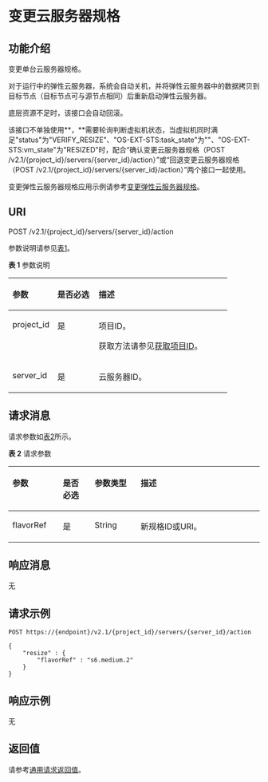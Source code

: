 # 变更云服务器规格<a name="ecs_03_0308"></a>

## 功能介绍<a name="section5763990416457"></a>

变更单台云服务器规格。

对于运行中的弹性云服务器，系统会自动关机，并将弹性云服务器中的数据拷贝到目标节点（目标节点可与源节点相同）后重新启动弹性云服务器。

底层资源不足时，该接口会自动回滚。

该接口不单独使用**，**需要轮询判断虚拟机状态，当虚拟机同时满足"status"为"VERIFY\_RESIZE"、"OS-EXT-STS:task\_state"为""、"OS-EXT-STS:vm\_state"为"RESIZED"时，配合“确认变更云服务器规格（POST /v2.1/\{project\_id\}/servers/\{server\_id\}/action）”或“回退变更云服务器规格（POST /v2.1/\{project\_id\}/servers/\{server\_id\}/action）”两个接口一起使用。

变更弹性云服务器规格应用示例请参考[变更弹性云服务器规格](变更弹性云服务器规格.md)。

## URI<a name="section934152916457"></a>

POST /v2.1/\{project\_id\}/servers/\{server\_id\}/action

参数说明请参见[表1](#table3588765216457)。

**表 1**  参数说明

<a name="table3588765216457"></a>
<table><thead align="left"><tr id="row3213599316457"><th class="cellrowborder" valign="top" width="20.549999999999997%" id="mcps1.2.4.1.1"><p id="p5187119"><a name="p5187119"></a><a name="p5187119"></a>参数</p>
</th>
<th class="cellrowborder" valign="top" width="18.86%" id="mcps1.2.4.1.2"><p id="p17503500"><a name="p17503500"></a><a name="p17503500"></a>是否必选</p>
</th>
<th class="cellrowborder" valign="top" width="60.589999999999996%" id="mcps1.2.4.1.3"><p id="p8497414"><a name="p8497414"></a><a name="p8497414"></a>描述</p>
</th>
</tr>
</thead>
<tbody><tr id="row5283576216457"><td class="cellrowborder" valign="top" width="20.549999999999997%" headers="mcps1.2.4.1.1 "><p id="p5183832116457"><a name="p5183832116457"></a><a name="p5183832116457"></a>project_id</p>
</td>
<td class="cellrowborder" valign="top" width="18.86%" headers="mcps1.2.4.1.2 "><p id="p3815449716457"><a name="p3815449716457"></a><a name="p3815449716457"></a>是</p>
</td>
<td class="cellrowborder" valign="top" width="60.589999999999996%" headers="mcps1.2.4.1.3 "><p id="p37593705"><a name="p37593705"></a><a name="p37593705"></a>项目ID。</p>
<p id="p1180512217438"><a name="p1180512217438"></a><a name="p1180512217438"></a>获取方法请参见<a href="获取项目ID.md">获取项目ID</a>。</p>
</td>
</tr>
<tr id="row3155913116457"><td class="cellrowborder" valign="top" width="20.549999999999997%" headers="mcps1.2.4.1.1 "><p id="p615277916457"><a name="p615277916457"></a><a name="p615277916457"></a>server_id</p>
</td>
<td class="cellrowborder" valign="top" width="18.86%" headers="mcps1.2.4.1.2 "><p id="p2861306316457"><a name="p2861306316457"></a><a name="p2861306316457"></a>是</p>
</td>
<td class="cellrowborder" valign="top" width="60.589999999999996%" headers="mcps1.2.4.1.3 "><p id="p3595679216457"><a name="p3595679216457"></a><a name="p3595679216457"></a><span id="text18530237104612"><a name="text18530237104612"></a><a name="text18530237104612"></a>云服务器</span>ID。</p>
</td>
</tr>
</tbody>
</table>

## 请求消息<a name="section5517568016457"></a>

请求参数如[表2](#table2242889516457)所示。

**表 2**  请求参数

<a name="table2242889516457"></a>
<table><thead align="left"><tr id="row3650219016457"><th class="cellrowborder" valign="top" width="20.11%" id="mcps1.2.5.1.1"><p id="zh-cn_topic_0057973030_p1494644"><a name="zh-cn_topic_0057973030_p1494644"></a><a name="zh-cn_topic_0057973030_p1494644"></a>参数</p>
</th>
<th class="cellrowborder" valign="top" width="12.629999999999999%" id="mcps1.2.5.1.2"><p id="zh-cn_topic_0057973030_p8469150"><a name="zh-cn_topic_0057973030_p8469150"></a><a name="zh-cn_topic_0057973030_p8469150"></a>是否必选</p>
</th>
<th class="cellrowborder" valign="top" width="18.29%" id="mcps1.2.5.1.3"><p id="zh-cn_topic_0057973030_p53957349"><a name="zh-cn_topic_0057973030_p53957349"></a><a name="zh-cn_topic_0057973030_p53957349"></a>参数类型</p>
</th>
<th class="cellrowborder" valign="top" width="48.97%" id="mcps1.2.5.1.4"><p id="zh-cn_topic_0057973030_p14912584"><a name="zh-cn_topic_0057973030_p14912584"></a><a name="zh-cn_topic_0057973030_p14912584"></a>描述</p>
</th>
</tr>
</thead>
<tbody><tr id="row1418337416457"><td class="cellrowborder" valign="top" width="20.11%" headers="mcps1.2.5.1.1 "><p id="p800266116457"><a name="p800266116457"></a><a name="p800266116457"></a>flavorRef</p>
</td>
<td class="cellrowborder" valign="top" width="12.629999999999999%" headers="mcps1.2.5.1.2 "><p id="p731712146"><a name="p731712146"></a><a name="p731712146"></a>是</p>
</td>
<td class="cellrowborder" valign="top" width="18.29%" headers="mcps1.2.5.1.3 "><p id="p2633272116457"><a name="p2633272116457"></a><a name="p2633272116457"></a>String</p>
</td>
<td class="cellrowborder" valign="top" width="48.97%" headers="mcps1.2.5.1.4 "><p id="p341898416457"><a name="p341898416457"></a><a name="p341898416457"></a>新规格ID或URI。</p>
</td>
</tr>
</tbody>
</table>

## 响应消息<a name="section1759889416457"></a>

无

## 请求示例<a name="section1264820314241"></a>

```
POST https://{endpoint}/v2.1/{project_id}/servers/{server_id}/action
```

```
{
    "resize" : {
        "flavorRef" : "s6.medium.2"
    }
}
```

## 响应示例<a name="section47159401499"></a>

无

## 返回值<a name="section1180080516457"></a>

请参考[通用请求返回值](通用请求返回值.md)。

